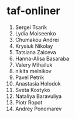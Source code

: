 # taf-onliner

1. Sergei Tsarik
2. Lydia Moiseenko
3. Chumakou Andrei
4. Krysiuk Nikolay
5. Tatsiana Zaiceva
6. Hanna-Alisa Basaraba
7. Valery Mihailuk
8. nikita melnikov
9. Pavel Petrik
10. Anastasia Holodok
11. Sveta Kostyko
12. Nataliya Baravuliya
13. Piotr Ropot
14. Andrey Ponomarev